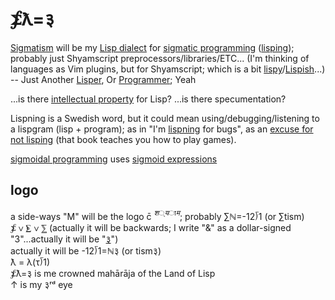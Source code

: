 # ⨋ƛ=३

[Sigmatism](https://en.wiktionary.org/wiki/sigmatism) will be my [Lisp dialect](https://en.wiktionary.org/wiki/Lisp) for [sigmatic programming](https://en.wiktionary.org/wiki/sigmatic) ([lisping](https://en.wiktionary.org/wiki/lisping)); probably just Shyamscript preprocessors/libraries/ETC... (I'm thinking of languages as Vim plugins, but for Shyamscript; which is a bit [lispy](https://en.wiktionary.org/wiki/lispy)/[Lispish](https://en.wiktionary.org/wiki/Lispish)...)
<br>-- Just Another [Lisper](https://en.wiktionary.org/wiki/Lisper), Or [Programmer](https://en.wiktionary.org/wiki/jalopy); Yeah

...is there [intellectual property](https://news.ycombinator.com/item?id=4383014) for Lisp? ...is there specumentation?

Lispning is a Swedish word, but it could mean using/debugging/listening to a lispgram (lisp + program); as in "I'm [lispning](https://xkcd.com/303/) for bugs", as an [excuse for not lisping](https://news.ycombinator.com/item?id=15417735) (that book teaches you how to play games).

[sigmoidal programming](https://en.wiktionary.org/wiki/sigmoidal) uses [sigmoid expressions](https://en.wiktionary.org/wiki/sigmoid)

## logo
a side-ways "M" will be the logo c̄ $^{श्याम}$; probably ∑ℕ=-12⟌1 (or ∑tism)
<br>⨋ ∨ ⨊ ∨ ⅀ (actually it will be backwards; I write "&" as a dollar-signed "3"...actually it will be "[३](https://www.youtube.com/watch?v=aU4pyiB-kq0)")
<br>actually it will be -12⟌1=ℕ३ (or tism३)
<br>ƛ = λ(τ⟌1)
<br>⨋ƛ=३ is me crowned mahārāja of the Land of Lisp
<br> ↑ is my ३ʳᵈ eye
